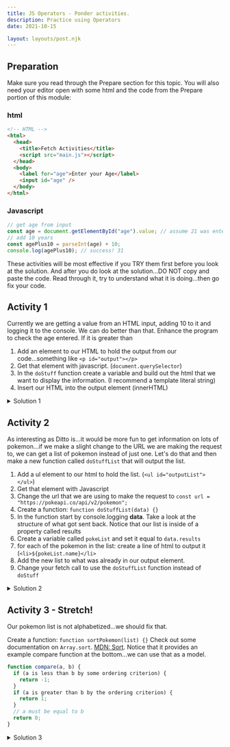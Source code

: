 ```yaml
---
title: JS Operators - Ponder activities.
description: Practice using Operators
date: 2021-10-15

layout: layouts/post.njk
---
```


## Preparation

Make sure you read through the Prepare section for this topic. You will also need your editor open with some html and the code from the Prepare portion of this module:

### html

```html
<!-- HTML -->
<html>
  <head>
    <title>Fetch Activities</title>
    <script src="main.js"></script>
  </head>
  <body>
    <label for="age">Enter your Age</label>
    <input id="age" />
  </body>
</html>
```

### Javascript

```javascript
// get age from input
const age = document.getElementById("age").value; // assume 21 was entered
// add 10 years
const agePlus10 = parseInt(age) + 10;
console.log(agePlus10); // success! 31
```

These activities will be most effective if you TRY them first before you look at the solution. And after you do look at the solution...DO NOT copy and paste the code. Read through it, try to understand what it is doing...then go fix your code.

## Activity 1

Currently we are getting a value from an HTML input, adding 10 to it and logging it to the console. We can do better than that. Enhance the program to check the age entered. If it is greater than

1. Add an element to our HTML to hold the output from our code...something like `<p id="output"></p>`
2. Get that element with javascript. (`document.querySelector`)
3. In the `doStuff` function create a variable and build out the html that we want to display the information. (I recommend a template literal string)
4. Insert our HTML into the output element (innerHTML)

<details>
<summary>Solution 1</summary>

```javascript
function doStuff(data) {
  const outputElement = document.querySelector("#output");
  results = data;
  const html = `<h2>${results.name}</h2>
                <img src="${results.sprites.front_default}" alt="Image of ${results.name}">`;
  outputElement.innerHTML = html;
  console.log("first: ", results);
}
```

</details>

## Activity 2

As interesting as Ditto is...it would be more fun to get information on lots of pokemon...if we make a slight change to the URL we are making the request to, we can get a list of pokemon instead of just one. Let's do that and then make a new function called `doStuffList` that will output the list.

1. Add a ul element to our html to hold the list. (`<ul id="outputList"></ul>`)
2. Get that element with Javascript
3. Change the url that we are using to make the request to `const url = "https://pokeapi.co/api/v2/pokemon";`
4. Create a function: `function doStuffList(data) {}`
5. In the function start by console.logging **data**. Take a look at the structure of what got sent back. Notice that our list is inside of a property called results
6. Create a variable called `pokeList` and set it equal to `data.results`
7. for each of the pokemon in the list: create a line of html to output it (`<li>${pokeList.name}</li>`
8. Add the new list to what was already in our output element.
9. Change your fetch call to use the `doStuffList` function instead of `doStuff`

<details>
<summary>Solution 2</summary>

```javascript
function doStuffList(data) {
  console.log(data);
  const pokeListElement = document.querySelector("#pokeList");
  const pokeList = data.results;
  pokeList.forEach((currentItem) => {
    const html = `<li>${currentItem.name}</li>`;
    // note the += here...
    pokeListElement.innerHTML += html;
  });
}
```

</details>

## Activity 3 - Stretch!

Our pokemon list is not alphabetized...we should fix that.

Create a function: `function sortPokemon(list) {}`
Check out some documentation on `Array.sort`. [MDN: Sort](https://developer.mozilla.org/en-US/docs/Web/JavaScript/Reference/Global_Objects/Array/sort). Notice that it provides an example compare function at the bottom...we can use that as a model.

```javascript
function compare(a, b) {
  if (a is less than b by some ordering criterion) {
    return -1;
  }
  if (a is greater than b by the ordering criterion) {
    return 1;
  }
  // a must be equal to b
  return 0;
}
```

<details>
<summary>Solution 3</summary>

```javascript
function compare(a, b) {
  if (a.name > b.name) {
    // sort b before a
    return 1;
  } else if (a.name < b.name) {
    // a and b different but unchanged (already in the correct order)
    return -1;
  } else return 0; // a and b are equal
}

function sortPokemon(list) {
  let sortedList = list.sort(compare);
  return sortedList;
}
function doStuffList(data) {
  console.log(data);
  const pokeListElement = document.querySelector("#outputList");
  const pokeList = data.results;
  // sort our list before output it
  pokeList = sortPokemon(pokeList);
  pokeList.forEach((currentItem) => {
    const html = `<li>${currentItem.name}</li>`;
    //note the += here
    pokeListElement.innerHTML += html;
  });
}
fetch(url).then(convertToJson).then(doStuffList);
```

</details>

